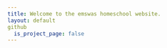 ```yaml
---
title: Welcome to the emswas homeschool website.
layout: default
github
  is_project_page: false
---
```



